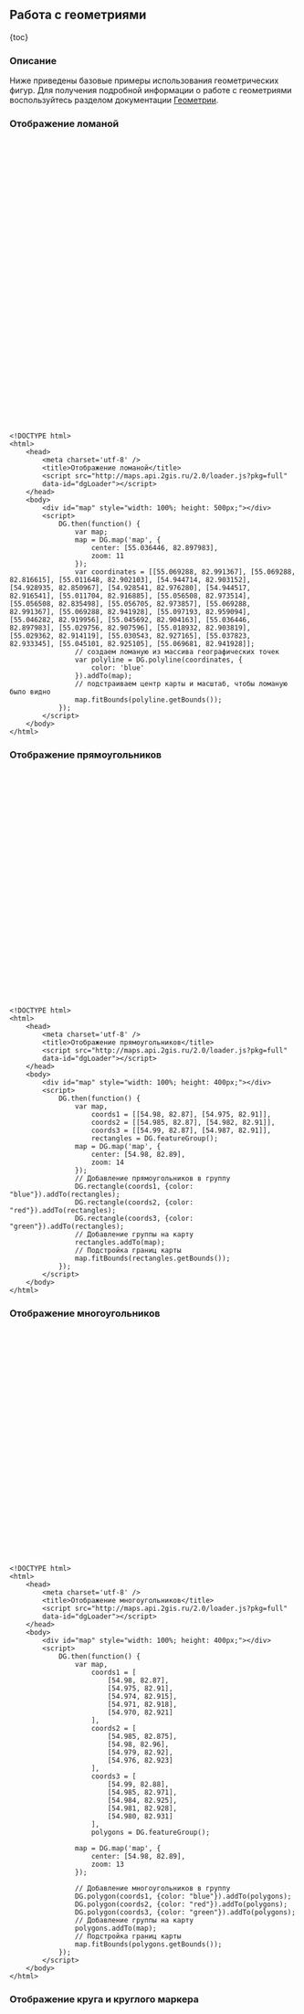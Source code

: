 ## Работа с геометриями

{toc}

### Описание

Ниже приведены базовые примеры использования геометрических фигур. Для получения подробной информации о работе с геометриями воспользуйтесь разделом документации [Геометрии](/doc/2.0/maps/manual/geometries).

### Отображение ломаной

<script src="http://maps.api.2gis.ru/2.0/loader.js?pkg=full"></script>
<div id="map" style="width: 100%; height: 500px;"></div>
<script>
    DG.then(function() {
        var map;
        map = DG.map('map', {
            center: [55.036446, 82.897983],
            zoom: 11
        });
        var coordinates = [[55.069288, 82.991367], [55.069288, 82.816615], [55.011648, 82.902103], [54.944714, 82.903152], [54.928935, 82.850967], [54.928541, 82.976280], [54.944517, 82.916541], [55.011704, 82.916885], [55.056508, 82.973514], [55.056508, 82.835498], [55.056705, 82.973857], [55.069288, 82.991367], [55.069288, 82.941928], [55.097193, 82.959094], [55.046282, 82.919956], [55.045692, 82.904163], [55.036446, 82.897983], [55.029756, 82.907596], [55.018932, 82.903819], [55.029362, 82.914119], [55.030543, 82.927165], [55.037823, 82.933345], [55.045101, 82.925105], [55.069681, 82.941928]];
        // создаем ломаную из массива географических точек
        var polyline = DG.polyline(coordinates, {color: 'blue'}).addTo(map);
        // подстраиваем центр карты и масштаб так, чтобы ломаную было видно
        map.fitBounds(polyline.getBounds());
    });
</script>

    <!DOCTYPE html>
    <html>
        <head>
            <meta charset='utf-8' />
            <title>Отображение ломаной</title>
            <script src="http://maps.api.2gis.ru/2.0/loader.js?pkg=full"
            data-id="dgLoader"></script>
        </head>
        <body>
            <div id="map" style="width: 100%; height: 500px;"></div>
            <script>
                DG.then(function() {
                    var map;
                    map = DG.map('map', {
                        center: [55.036446, 82.897983],
                        zoom: 11
                    });
                    var coordinates = [[55.069288, 82.991367], [55.069288, 82.816615], [55.011648, 82.902103], [54.944714, 82.903152], [54.928935, 82.850967], [54.928541, 82.976280], [54.944517, 82.916541], [55.011704, 82.916885], [55.056508, 82.973514], [55.056508, 82.835498], [55.056705, 82.973857], [55.069288, 82.991367], [55.069288, 82.941928], [55.097193, 82.959094], [55.046282, 82.919956], [55.045692, 82.904163], [55.036446, 82.897983], [55.029756, 82.907596], [55.018932, 82.903819], [55.029362, 82.914119], [55.030543, 82.927165], [55.037823, 82.933345], [55.045101, 82.925105], [55.069681, 82.941928]];
                    // создаем ломаную из массива географических точек
                    var polyline = DG.polyline(coordinates, {
                        color: 'blue'
                    }).addTo(map);
                    // подстраиваем центр карты и масштаб, чтобы ломаную было видно
                    map.fitBounds(polyline.getBounds());
                });
            </script>
        </body>
    </html>

### Отображение прямоугольников

<div id="map1" style="width: 100%; height: 400px;"></div>
<script>
    DG.then(function() {
        var map,
            coords1 = [[54.98, 82.87], [54.975, 82.91]],
            coords2 = [[54.985, 82.87], [54.982, 82.91]],
            coords3 = [[54.99, 82.87], [54.987, 82.91]],
            rectangles = DG.featureGroup();

        map = DG.map('map1', {
            center: [54.98, 82.89],
            zoom: 14
        });

        // Добавление прямоугольников в группу
        DG.rectangle(coords1, {color: "blue"}).addTo(rectangles);
        DG.rectangle(coords2, {color: "red"}).addTo(rectangles);
        DG.rectangle(coords3, {color: "green"}).addTo(rectangles);

        // Добавление группы на карту
        rectangles.addTo(map);

        // Подстройка границ карты
        map.fitBounds(rectangles.getBounds());
    });
</script>

    <!DOCTYPE html>
    <html>
        <head>
            <meta charset='utf-8' />
            <title>Отображение прямоугольников</title>
            <script src="http://maps.api.2gis.ru/2.0/loader.js?pkg=full"
            data-id="dgLoader"></script>
        </head>
        <body>
            <div id="map" style="width: 100%; height: 400px;"></div>
            <script>
                DG.then(function() {
                    var map,
                        coords1 = [[54.98, 82.87], [54.975, 82.91]],
                        coords2 = [[54.985, 82.87], [54.982, 82.91]],
                        coords3 = [[54.99, 82.87], [54.987, 82.91]],
                        rectangles = DG.featureGroup();
                    map = DG.map('map', {
                        center: [54.98, 82.89],
                        zoom: 14
                    });
                    // Добавление прямоугольников в группу
                    DG.rectangle(coords1, {color: "blue"}).addTo(rectangles);
                    DG.rectangle(coords2, {color: "red"}).addTo(rectangles);
                    DG.rectangle(coords3, {color: "green"}).addTo(rectangles);
                    // Добавление группы на карту
                    rectangles.addTo(map);
                    // Подстройка границ карты
                    map.fitBounds(rectangles.getBounds());
                });
            </script>
        </body>
    </html>

### Отображение многоугольников

<div id="map2" style="width: 100%; height: 400px;"></div>
<script>
    DG.then(function() {
        var map,
            coords1 = [
                [54.98, 82.87],
                [54.975, 82.91],
                [54.974, 82.915],
                [54.971, 82.918],
                [54.970, 82.921]
            ],
            coords2 = [
                [54.985, 82.875],
                [54.98, 82.96],
                [54.979, 82.92],
                [54.976, 82.923]
            ],
            coords3 = [
                [54.99, 82.88],
                [54.985, 82.971],
                [54.984, 82.925],
                [54.981, 82.928],
                [54.980, 82.931]
            ],
            polygons = DG.featureGroup();

        map = DG.map('map2', {
            center: [54.98, 82.89],
            zoom: 13
        });

        DG.polygon(coords1, {color: "blue"}).addTo(polygons);
        DG.polygon(coords2, {color: "red"}).addTo(polygons);
        DG.polygon(coords3, {color: "green"}).addTo(polygons);

        polygons.addTo(map);
        map.fitBounds(polygons.getBounds());
    });
</script>

    <!DOCTYPE html>
    <html>
        <head>
            <meta charset='utf-8' />
            <title>Отображение многоугольников</title>
            <script src="http://maps.api.2gis.ru/2.0/loader.js?pkg=full"
            data-id="dgLoader"></script>
        </head>
        <body>
            <div id="map" style="width: 100%; height: 400px;"></div>
            <script>
                DG.then(function() {
                    var map,
                        coords1 = [
                            [54.98, 82.87],
                            [54.975, 82.91],
                            [54.974, 82.915],
                            [54.971, 82.918],
                            [54.970, 82.921]
                        ],
                        coords2 = [
                            [54.985, 82.875],
                            [54.98, 82.96],
                            [54.979, 82.92],
                            [54.976, 82.923]
                        ],
                        coords3 = [
                            [54.99, 82.88],
                            [54.985, 82.971],
                            [54.984, 82.925],
                            [54.981, 82.928],
                            [54.980, 82.931]
                        ],
                        polygons = DG.featureGroup();

                    map = DG.map('map', {
                        center: [54.98, 82.89],
                        zoom: 13
                    });

                    // Добавление многоугольников в группу
                    DG.polygon(coords1, {color: "blue"}).addTo(polygons);
                    DG.polygon(coords2, {color: "red"}).addTo(polygons);
                    DG.polygon(coords3, {color: "green"}).addTo(polygons);
                    // Добавление группы на карту
                    polygons.addTo(map);
                    // Подстройка границ карты
                    map.fitBounds(polygons.getBounds());
                });
            </script>
        </body>
    </html>

### Отображение круга и круглого маркера

<div id="map3" style="width: 100%; height: 400px;"></div>
<script>
    DG.then(function() {
        var map;
        map = DG.map('map3', {
            center: [54.98, 82.89],
            zoom: 14
        });
        DG.circle([54.98, 82.89], 200, {color: "red"}).addTo(map);
        DG.circleMarker([54.985, 82.89]).setRadius(100).addTo(map);
    })
</script>

    <!DOCTYPE html>
    <html>
        <head>
            <meta charset='utf-8' />
            <title>Отображение круга и круглого маркера</title>
            <script src="http://maps.api.2gis.ru/2.0/loader.js?pkg=full"
            data-id="dgLoader"></script>
        </head>
        <body>
            <div id="map" style="width: 100%; height: 400px;"></div>
            <script>
                DG.then(function() {
                    var map;
                    map = DG.map('map', {
                        center: [54.98, 82.89],
                        zoom: 14
                    });
                    DG.circle([54.98, 82.89], 200, {color: "red"}).addTo(map);
                    DG.circleMarker([54.985, 82.89]).setRadius(100).addTo(map);
                })
            </script>
        </body>
    </html>

### Геометрии с подсказками и балунами

<div id="map4" style="width: 100%; height: 400px;"></div>
<script>
    DG.then(function() {
        var map;
        map = DG.map('map4', {
            center: [54.98, 82.89],
            zoom: 14
        });
        DG.circle([54.98, 82.87], 200, {color: "red"})
            .bindPopup('Я круг.')
            .bindLabel('нажми на круг')
            .addTo(map);
        DG.circleMarker([54.985, 82.89])
            .bindPopup('Я круглый маркер')
            .bindLabel('Нажми на круглый маркер')
            .setRadius(100)
            .addTo(map);
        DG.rectangle(
            [[54.98, 82.87], [54.975, 82.91]],
            {color: "green"})
            .bindPopup('Я прямоугольник')
            .bindLabel('Нажми на прямоугольник')
            .addTo(map);
        DG.polygon(
            [[54.985, 82.875], [54.98, 82.96], [54.979, 82.92]],
            {color: "yellow"})
            .bindPopup('Я многоугольник')
            .bindLabel('Нажми на многоугольник')
            .addTo(map);
    });
</script>

    <!DOCTYPE html>
    <html>
        <head>
            <meta charset='utf-8' />
            <title>Геометрии с подсказками и балунами</title>
            <script src="http://maps.api.2gis.ru/2.0/loader.js?pkg=full"
            data-id="dgLoader"></script>
        </head>
        <body>
            <div id="map" style="width: 100%; height: 400px;"></div>
            <script>
                DG.then(function() {
                    var map;
                    map = DG.map('map', {
                        center: [54.98, 82.89],
                        zoom: 14
                    });
                    DG.circle([54.98, 82.87], 200, {color: "red"})
                        .bindPopup('Я круг')
                        .bindLabel('Нажми на круг')
                        .addTo(map);
                    DG.circleMarker([54.985, 82.89])
                        .bindPopup('Я круглый маркер')
                        .bindLabel('Нажми на круглый маркер')
                        .setRadius(100)
                        .addTo(map);
                    DG.rectangle(
                        [[54.98, 82.87], [54.975, 82.91]],
                        {color: "green"})
                        .bindPopup('Я прямоугольник')
                        .bindLabel('Нажми на прямоугольник')
                        .addTo(map);
                    DG.polygon(
                        [[54.985, 82.875], [54.98, 82.96], [54.979, 82.92]],
                        {color: "yellow"})
                        .bindPopup('Я многоугольник')
                        .bindLabel('Нажми на многоугольник')
                        .addTo(map);
                });
            </script>
        </body>
    </html>

### Анимация отрисовки ломаной

<div id="map5" style="width: 100%; height: 400px;"></div>
<script>
	DG.then(function() {
		var map;
     	map = DG.map('map5', {
            center: [54.98, 82.94],
            zoom: 13
    	});
		var polyline = DG.polyline([]).addTo(map),
		counter = 0;
		(function draw() {
		    polyline.addLatLng([54.98, 82.89 + counter / 10000]);
		    if (++counter < 1000) {window.setTimeout(draw, 10)} else {counter = 0; draw();};
		})();
	})
</script>

	<!DOCTYPE html>
	<html>
		<head>
		    <meta charset='utf-8' />
		    <title>Анимация отрисовки ломаной</title>
		    <script src="http://maps.api.2gis.ru/2.0/loader.js?pkg=full"
		    data-id="dgLoader"></script>
		</head>
		<body>
			<div id="map" style="width: 100%; height: 400px;"></div>
			<script>
				DG.then(function() {
					var map;
			     	map = DG.map('map', {
			            center: [54.98, 82.94],
			            zoom: 13
			    	});
					var polyline = DG.polyline([]).addTo(map),
					counter = 0;
					(function draw() {
					    polyline.addLatLng([54.98, 82.89 + counter / 10000]);
					    if (++counter < 1000) {window.setTimeout(draw, 10)};
					})();
				})
			</script>
		</body>
	</html>